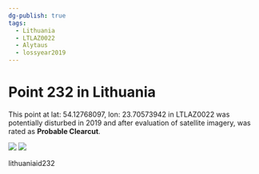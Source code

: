 ```yaml
---
dg-publish: true
tags:
  - Lithuania
  - LTLAZ0022
  - Alytaus
  - lossyear2019
---
```


# Point 232 in Lithuania

This point at lat: 54.12768097, lon: 23.70573942 in LTLAZ0022 was potentially disturbed in 2019 and after evaluation of satellite imagery, was rated as **Probable Clearcut**.

<div class='juxtapose' data-showcredits='false'>
<img src='https://baserow-backend-production20240528124524339000000001.s3.amazonaws.com/user_files/yBTFglUV0bIwr5yQrazqSajtS4FkbHmE_edfa995156c4d6290b726687c2af9765489215bf02a4dffa9bf14cfed40558d3.png' data-label='July 2018' />
<img src='https://baserow-backend-production20240528124524339000000001.s3.amazonaws.com/user_files/9Lm4U5mGdySRNGxnm0KsTKsrJE30BN49_b72f7e8587cd2554c6272c31a17ced5dc922a4b197be8650b75d007e18810c53.png' data-label='October 2021' />
</div>

lithuaniaid232